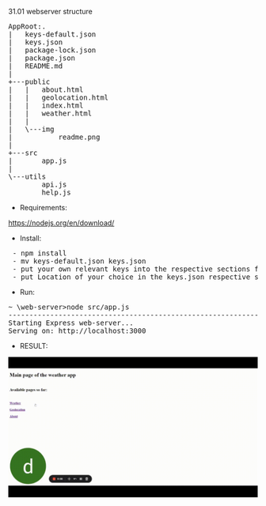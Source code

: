 31.01 webserver structure
<pre>
AppRoot:.
|   keys-default.json
|   keys.json
|   package-lock.json
|   package.json
|   README.md
|
+---public
|   |   about.html
|   |   geolocation.html
|   |   index.html
|   |   weather.html
|   |
|   \---img
|           readme.png
|
+---src
|       app.js
|
\---utils
        api.js
        help.js
</pre>

- Requirements:

https://nodejs.org/en/download/

- Install:

<pre>
 - npm install
 - mv keys-default.json keys.json
 - put your own relevant keys into the respective sections for https://api.mapbox.com/ and https://api.weatherapi.com/ (Free subscription, no card required)
 - put Location of your choice in the keys.json respective section
</pre>

- Run:

<pre>
~ \web-server>node src/app.js
----------------------------------------------------------------
Starting Express web-server...
Serving on: http://localhost:3000
</pre>

- RESULT:

![](https://github.com/swifty94/nodejs-course/blob/master/web-server/sample.gif)